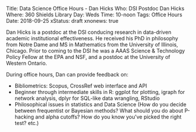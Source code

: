 Title: Data Science Office Hours - Dan Hicks
Who: DSI Postdoc Dan Hicks
Where: 360 Shields Library
Day: Weds
Time: 10-noon
Tags: Office Hours
Date: 2018-09-25
xStatus: draft
xnonews: true

Dan Hicks is a postdoc at the DSI conducing research in data-driven academic
institutional effectiveness. He received his PhD in philosophy from Notre Dame
and MS in Mathematics from the University of Illinois, Chicago. Prior to coming
to the DSI he was a AAAS Science & Technology Policy Fellow at the EPA and NSF,
and a postdoc at the University of Western Ontario.

During office hours, Dan can provide feedback on:

* Bibliometrics: Scopus, CrossRef web interface and API
* Beginner through intermediate skills in R: ggplot for plotting, igraph for network analysis, dplyr for SQL-like data wrangling, RStudio
* Philosophical issues in statistics and Data Science (How do you decide between frequentist or Bayesian methods? What should you do about P-hacking and alpha cutoffs? How do you know you've picked the right test? etc.)